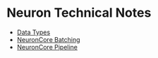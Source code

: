 # Neuron Technical Notes

* [Data Types](./data-types.md) 
* [NeuronCore Batching](./neuroncore-batching.md) 
* [NeuronCore Pipeline](./neuroncore-pipeline.md) 
